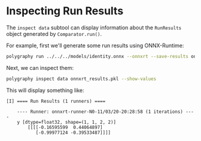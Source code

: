 # Inspecting Run Results

The `inspect data` subtool can display information about the
`RunResults` object generated by `Comparator.run()`.

For example, first we'll generate some run results using ONNX-Runtime:

```bash
polygraphy run ../../../models/identity.onnx --onnxrt --save-results onnxrt_results.pkl
```

Next, we can inspect them:

```bash
polygraphy inspect data onnxrt_results.pkl --show-values
```

This will display something like:

```
[I] ==== Run Results (1 runners) ====

    ---- Runner: onnxrt-runner-N0-11/03/20-20:28:58 (1 iterations) ----
    y [dtype=float32, shape=(1, 1, 2, 2)]
        [[[[-0.16595599  0.44064897]
           [-0.99977124 -0.39533487]]]]
```
